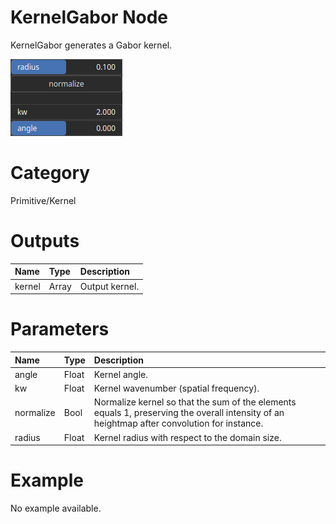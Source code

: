 
KernelGabor Node
================


KernelGabor generates a Gabor kernel.



![img](../../images/nodes/KernelGabor_settings.png)


# Category


Primitive/Kernel
# Outputs

|Name|Type|Description|
| :--- | :--- | :--- |
|kernel|Array|Output kernel.|

# Parameters

|Name|Type|Description|
| :--- | :--- | :--- |
|angle|Float|Kernel angle.|
|kw|Float|Kernel wavenumber (spatial frequency).|
|normalize|Bool|Normalize kernel so that the sum of the elements equals 1, preserving the overall intensity of an heightmap after convolution for instance.|
|radius|Float|Kernel radius with respect to the domain size.|

# Example


No example available.